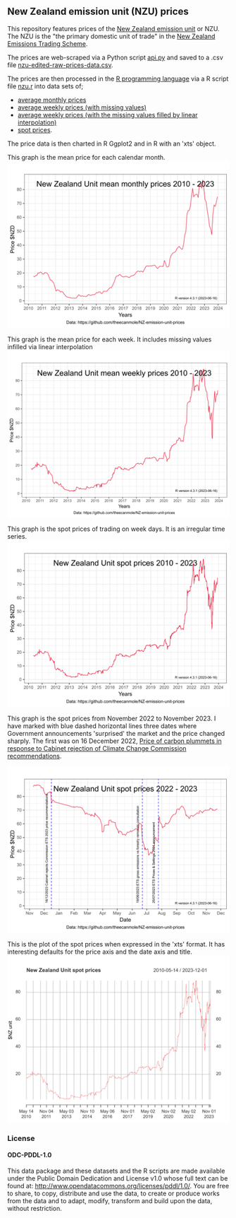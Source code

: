 ## New Zealand emission unit (NZU) prices

This repository features prices of the [New Zealand emission unit](https://www.al.nz/new-zealand-units-the-basics/) or NZU. The NZU is the "the primary domestic unit of trade" in the [New Zealand Emissions Trading Scheme](https://www.climatecommission.govt.nz/get-involved/new-content-page/what-is-the-nz-ets/). 

The prices are web-scraped via a Python script [api.py](https://github.com/theecanmole/nz-emission-unit-prices/blob/main/api.py) and saved to a .csv file [nzu-edited-raw-prices-data.csv](https://github.com/theecanmole/NZ-emission-unit-prices/blob/main/nzu-edited-raw-prices-data.csv).

The prices are then processed in the [R programming language](https://www.r-project.org/) via a R script file [nzu.r](https://github.com/theecanmole/NZ-emission-unit-prices/blob/main/nzu.r) into data sets of;

* [average monthly prices](https://github.com/theecanmole/NZ-emission-unit-prices/blob/main/nzu-month-price.csv) 
* [average weekly prices (with missing values)](https://github.com/theecanmole/NZ-emission-unit-prices/blob/main/weeklymeanprice.csv) 
* [average weekly prices (with the missing values filled by linear interpolation)](https://github.com/theecanmole/NZ-emission-unit-prices/blob/main/weeklypricefilled.csv) 
* [spot prices](https://github.com/theecanmole/nz-emission-unit-prices/blob/main/nzu-final-prices-data.csv).

The price data is then charted in R Ggplot2 and in R with an 'xts' object.

This graph is the mean price for each calendar month.
![](NZU-monthprice-720by540-ggplot-theme-bw.svg)

This graph is the mean price for each week. It includes missing values infilled via linear interpolation
![](NZU-weeklypriceYr-720by540-ggplot-theme-bw.svg)

This graph is the spot prices of trading on week days. It is an irregular time series.
![](NZU-spotprice-720by540-ggplot-theme-bw.svg)

This graph is the spot prices from November 2022 to November 2023. I have marked with blue dashed horizontal lines three dates where Government announcements 'surprised' the market and the price changed sharply. The first was on 16 December 2022, [Price of carbon plummets in response to Cabinet rejection of Climate Change Commission recommendations](https://www.carbonnews.co.nz/story.asp?storyID=26749).  

 
![](NZU-spotprice2023-720by540-ggplot-theme-bw.svg)

This is the plot of the spot prices when expressed in the 'xts' format. It has interesting defaults for the price axis and the date axis and title.
![](NZU-spotXTStimeseriesprices-720by540.svg)

### License

#### ODC-PDDL-1.0

This data package and these datasets and the R scripts are made available under the Public Domain Dedication and License v1.0 whose full text can be found at: http://www.opendatacommons.org/licenses/pddl/1.0/. You are free to share, to copy, distribute and use the data, to create or produce works from the data and to adapt, modify, transform and build upon the data, without restriction.
